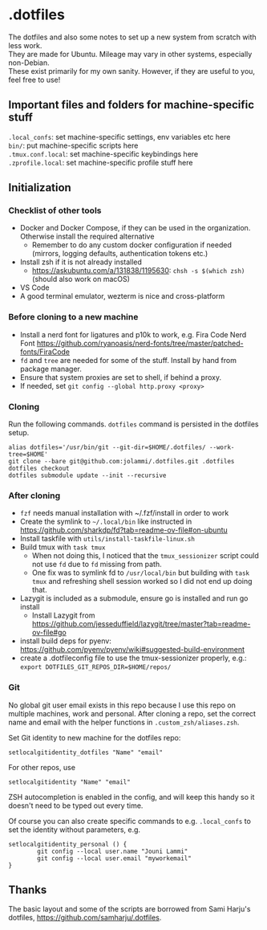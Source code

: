 # .dotfiles
The dotfiles and also some notes to set up a new system from scratch with less work.  
They are made for Ubuntu. Mileage may vary in other systems, especially non-Debian.  
These exist primarily for my own sanity. However, if they are useful to you, feel free to use!  

## Important files and folders for machine-specific stuff
`.local_confs`: set machine-specific settings, env variables etc here  
`bin/`: put machine-specific scripts here  
`.tmux.conf.local`: set machine-specific keybindings here  
`.zprofile.local`: set machine-specific profile stuff here  
  

## Initialization
### Checklist of other tools
- Docker and Docker Compose, if they can be used in the organization. Otherwise install the required alternative  
  - Remember to do any custom docker configuration if needed (mirrors, logging defaults, authentication tokens etc.) 
- Install zsh if it is not already installed
  - https://askubuntu.com/a/131838/1195630: `chsh -s $(which zsh)` (should also work on macOS)  
- VS Code  
- A good terminal emulator, wezterm is nice and cross-platform

### Before cloning to a new machine
- Install a nerd font for ligatures and p10k to work, e.g. Fira Code Nerd Font https://github.com/ryanoasis/nerd-fonts/tree/master/patched-fonts/FiraCode  
- `fd` and `tree` are needed for some of the stuff. Install by hand from package manager.
- Ensure that system proxies are set to shell, if behind a proxy.
- If needed, set `git config --global http.proxy <proxy>`

### Cloning
Run the following commands. `dotfiles` command is persisted in the dotfiles setup.
```
alias dotfiles='/usr/bin/git --git-dir=$HOME/.dotfiles/ --work-tree=$HOME'
git clone --bare git@github.com:jolammi/.dotfiles.git .dotfiles
dotfiles checkout
dotfiles submodule update --init --recursive
```

### After cloning
- `fzf` needs manual installation with ~/.fzf/install in order to work  
- Create the symlink to `~/.local/bin` like instructed in https://github.com/sharkdp/fd?tab=readme-ov-file#on-ubuntu
- Install taskfile with `utils/install-taskfile-linux.sh`
- Build tmux with `task tmux`
  - When not doing this, I noticed that the `tmux_sessionizer` script could not use `fd` due to `fd` missing from path.
  - One fix was to symlink fd to `/usr/local/bin` but building with `task tmux` and refreshing shell session worked so I did not end up doing that.
- Lazygit is included as a submodule, ensure go is installed and run go install 
  - Install Lazygit from https://github.com/jesseduffield/lazygit/tree/master?tab=readme-ov-file#go
- install build deps for pyenv: https://github.com/pyenv/pyenv/wiki#suggested-build-environment
- create a .dotfileconfig file to use the tmux-sessionizer properly, e.g.:
`export DOTFILES_GIT_REPOS_DIR=$HOME/repos/`


### Git 
No global git user email exists in this repo because I use this repo on multiple machines, work and personal.
After cloning a repo, set the correct name and email with the helper functions in `.custom_zsh/aliases.zsh`.

Set Git identity to new machine for the dotfiles repo:  
```
setlocalgitidentity_dotfiles "Name" "email"
```

For other repos, use
```
setlocalgitidentity "Name" "email"
```

ZSH autocompletion is enabled in the config, and will keep this handy so it doesn't need to be typed out every time.

Of course you can also create specific commands to e.g. `.local_confs` to set the identity without parameters, e.g.  
```
setlocalgitidentity_personal () {
        git config --local user.name "Jouni Lammi"
        git config --local user.email "myworkemail"
}
```  
## Thanks
The basic layout and some of the scripts are borrowed from Sami Harju's dotfiles, https://github.com/samharju/.dotfiles.
